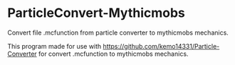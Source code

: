 # ParticleConvert-Mythicmobs
Convert file .mcfunction from particle converter to mythicmobs mechanics.

This program made for use with https://github.com/kemo14331/Particle-Converter for convert .mcfunction to mythicmobs mechanics.
